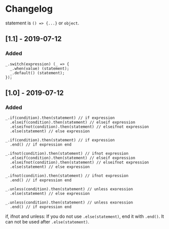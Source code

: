 # Changelog
statement is `() => {...}` or `object`.

## [1.1] - 2019-07-12
### Added

```
_.switch(expression) (_ => {
  _.when(value) (statement);
  _.default() (statement);
});
```

## [1.0] - 2019-07-12
### Added

```
_.if(condition).then(statement) // if expression
  .elseif(condition).then(statement) // elseif expression
  .elseifnot(condition).then(statement) // elseifnot expression
  .else(statement) // else expression

_.if(condition).then(statement) // if expression
  .end() // if expression end

_.ifnot(condition).then(statement) // ifnot expression
  .elseif(condition).then(statement) // elseif expression
  .elseifnot(condition).then(statement) // elseifnot expression
  .else(statement) // else expression

_.ifnot(condition).then(statement) // ifnot expression
  .end() // if expression end

_.unless(condition).then(statement) // unless exoression
  .else(statement) // else expression

_.unless(condition).then(statement) // unless exoression
  .end() // if expression end
```
  
if, ifnot and unless:
If you do not use `.else(statement)`, end it with `.end()`. It can not be used after `.else(statement)`.

